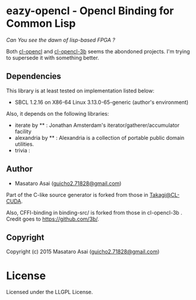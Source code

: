 
# eazy-opencl - Opencl Binding for Common Lisp

*Can You see the dawn of lisp-based FPGA ?*

Both [cl-opencl](https://github.com/malkia/cl-opencl) and [cl-opencl-3b](https://github.com/3b/cl-opencl-3b) seems the abondoned projects. I'm trying to supersede it with something better.



## Dependencies
This library is at least tested on implementation listed below:

+ SBCL 1.2.16 on X86-64 Linux 3.13.0-65-generic (author's environment)

Also, it depends on the following libraries:

+ iterate by ** :
    Jonathan Amsterdam's iterator/gatherer/accumulator facility
+ alexandria by ** :
    Alexandria is a collection of portable public domain utilities.
+ trivia :
    
## Author

* Masataro Asai (guicho2.71828@gmail.com)

Part of the C-like source generator is forked from those in [Takagi@CL-CUDA](https://github.com/takagi/cl-cuda).

Also, CFFI-binding in binding-src/ is forked from those in cl-opencl-3b . Credit goes to https://github.com/3b/.



## Copyright

Copyright (c) 2015 Masataro Asai (guicho2.71828@gmail.com)

# License

Licensed under the LLGPL License.


